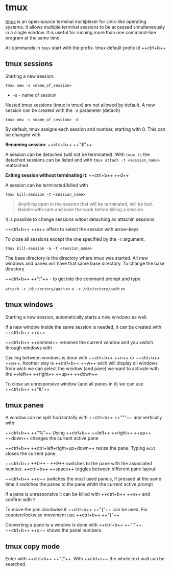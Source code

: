 # tmux

[tmux][1] is an open-source terminal multiplexer for Unix-like  operating systems. It allows multiple terminal sessions to be accessed  simultaneously in a single window. It is useful for running more than  one command-line program at the same time.

All commands in `tmux` start with the prefix. tmux default prefix id ++ctrl+b++

## tmux sessions

Starting a new session:

 `tmux new -s <name_of_session>`

- -s - name of session 

Nested tmux sessions (tmux in tmux) are not allowed by default. A new session can be created with the `-d` parameter (detach)

`tmux new -s <name_of_session> -d`

By default, tmux assigns each session and number, starting with 0. This can be changed with 

**Renaming session**: ++ctrl+b++ ++"$"++


A session can be detached (will not be terminated). With `tmux ls` the detached sessions can be listed and with `tmux attach -t <session_name>`  reattached

**Exiting session without terminating it**: ++ctrl+b++ ++d++

A session can be terminated/killed with

 `tmux kill-session -t <session_name>`

> Anything open in the session that will be terminated, will be lost. Handle with care and save the work before killing a session

It is possible to change sessions witout detaching an attachin sessions. 

++ctrl+b++ ++s++ offers to select the session with arrow-keys


To close all sessions except the one specified by the `-t` argument.

`tmux kill-session -a -t <session_name>`

The base directory is the directory where tmux was started. All new windows and panes will have that same base directory. To change the  base directory

++ctrl+b++ ++":"++ - to get into the command prompt and type

`attach -c /dir/ectory/path` or `a -c /dir/ectory/path` or

## tmux windows

Starting a new session, automatically starts a new windows as well. 

If a new window inside the same session is needed, it can be created with ++ctrl+b++ ++c++

++ctrl+b++ ++comma++ renames the current window and you switch through windows with

Cycling between windows is done with ++ctrl+b++ ++n++ or ++ctrl+b++ ++p++. Another way is ++ctrl+b++ ++w++ wich will display all windows from wich we can select the window (and pane) we want to activate with the ++left++ ++right++ ++up++ ++down++

To close an unresponsive window (and all panes in it) we can use ++ctrl+b++ ++"&"++

## tmux panes

A window can be split horizontally with ++ctrl+b++ ++"\""++  and vertically with

++ctrl+b++ ++"%"++ Using ++ctrl+b++ ++left++ ++right++ ++up++ ++down++ changes the current active pane

++ctrl+b++ ++ctrl+left+right+up+down++ resize the pane. Typing `exit` closes the current pane. 

++ctrl+b++ ++0++ - ++9++ switches to the pane with the associated number. ++ctrl+b++ ++space++ toggles between different pane layout.

++ctrl+b++ ++o++ switches the most used panels, if pressed at the same time it switches the panes to the pane whith the current active prompt 

If a pane is unresponsive it can be killed with ++ctrl+b++ ++x++ and confirm with `Y`

To move the pan clockwise it ++ctrl+b++ ++"{"++ can be used. For counterclockwise movement use ++ctrl+b++ ++"}"++

Converting a pane to a window is done with ++ctrl+b++ ++"!"++. ++ctrl+b++ ++q++ shows the panel numbers.

## tmux copy mode

Enter with ++ctrl+b++ ++"["++. With ++ctrl+s++ the whole text wall can be searched.

[1]: https://en.wikipedia.org/wiki/Tmux	"tmux on wikipedia"
